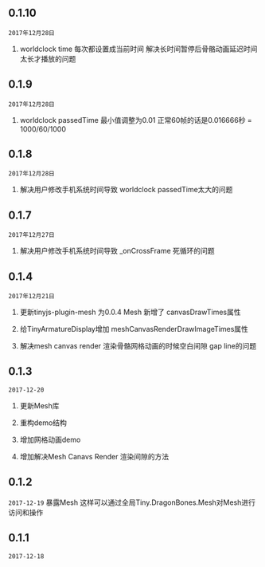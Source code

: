 ## 0.1.10
`2017年12月28日`
1. worldclock time 每次都设置成当前时间 解决长时间暂停后骨骼动画延迟时间太长才播放的问题

## 0.1.9
`2017年12月28日`
1. worldclock passedTime 最小值调整为0.01 正常60帧的话是0.016666秒 = 1000/60/1000

## 0.1.8
`2017年12月28日`
1. 解决用户修改手机系统时间导致 worldclock passedTime太大的问题

## 0.1.7
`2017年12月27日`
1. 解决用户修改手机系统时间导致 _onCrossFrame 死循环的问题
## 0.1.4
`2017年12月21日`

1. 更新tinyjs-plugin-mesh 为0.0.4 Mesh 新增了 canvasDrawTimes属性

2. 给TinyArmatureDisplay增加 meshCanvasRenderDrawImageTimes属性

3. 解决mesh canvas render 渲染骨骼网格动画的时候空白间隙 gap line的问题

## 0.1.3
`2017-12-20`

1. 更新Mesh库

2. 重构demo结构

3. 增加网格动画demo

4. 增加解决Mesh Canavs Render 渲染间隙的方法


## 0.1.2

`2017-12-19` 暴露Mesh 这样可以通过全局Tiny.DragonBones.Mesh对Mesh进行访问和操作

## 0.1.1

`2017-12-18`


